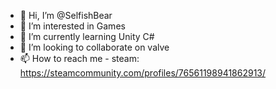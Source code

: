 - 👋 Hi, I’m @SelfishBear
- 👀 I’m interested in Games
- 🌱 I’m currently learning Unity C#
- 💞️ I’m looking to collaborate on valve
- 📫 How to reach me - steam: https://steamcommunity.com/profiles/76561198941862913/


